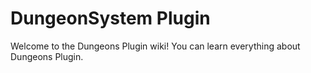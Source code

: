 # DungeonSystem Plugin
Welcome to the Dungeons Plugin wiki! You can learn everything about Dungeons Plugin.
